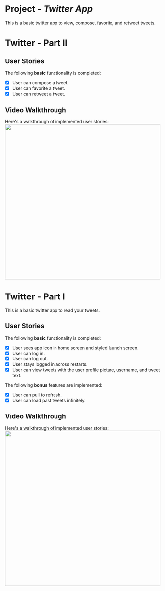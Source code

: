 # Project - *Twitter App*
This is a basic twitter app to view, compose, favorite, and retweet tweets.
# Twitter - Part II

## User Stories

The following **basic** functionality is completed:

- [x] User can compose a tweet.
- [x] User can favorite a tweet.
- [x] User can retweet a tweet.

## Video Walkthrough

Here's a walkthrough of implemented user stories:
<br />
<img src="https://user-images.githubusercontent.com/96798414/193430964-0d1c4826-4b45-4a94-a0f0-57bfcbc5f543.gif" height=500>

# Twitter - Part I

This is a basic twitter app to read your tweets.

## User Stories

The following **basic** functionality is completed:

- [x] User sees app icon in home screen and styled launch screen.
- [x] User can log in. 
- [x] User can log out. 
- [x] User stays logged in across restarts. 
- [x] User can view tweets with the user profile picture, username, and tweet text. 

The following **bonus** features are implemented:

- [x] User can pull to refresh. 
- [x] User can load past tweets infinitely. 

## Video Walkthrough

Here's a walkthrough of implemented user stories:
<br />
<img src="https://user-images.githubusercontent.com/96798414/192412117-f792db86-7882-4552-b9e6-938445c4b228.gif" height=500>

